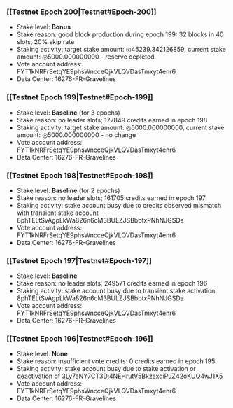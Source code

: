 ### [[Testnet Epoch 200|Testnet#Epoch-200]]
* Stake level: **Bonus**
* Stake reason: good block production during epoch 199: 32 blocks in 40 slots, 20% skip rate
* Staking activity: target stake amount: ◎45239.342126859, current stake amount: ◎5000.000000000 - reserve depleted
* Vote account address: FYT1kNRFrSetqYE9phsWncceQjkVLQVDasTmxyt4enr6
* Data Center: 16276-FR-Gravelines
### [[Testnet Epoch 199|Testnet#Epoch-199]]
* Stake level: **Baseline** (for 3 epochs)
* Stake reason: no leader slots; 177849 credits earned in epoch 198
* Staking activity: target stake amount: ◎5000.000000000, current stake amount: ◎5000.000000000 - no change
* Vote account address: FYT1kNRFrSetqYE9phsWncceQjkVLQVDasTmxyt4enr6
* Data Center: 16276-FR-Gravelines
### [[Testnet Epoch 198|Testnet#Epoch-198]]
* Stake level: **Baseline** (for 2 epochs)
* Stake reason: no leader slots; 161705 credits earned in epoch 197
* Staking activity: stake account busy due to credits observed mismatch with transient stake account 8phTELtSvAgpLkWa826n6cM3BULZJSBbbtxPNhNJGSDa
* Vote account address: FYT1kNRFrSetqYE9phsWncceQjkVLQVDasTmxyt4enr6
* Data Center: 16276-FR-Gravelines
### [[Testnet Epoch 197|Testnet#Epoch-197]]
* Stake level: **Baseline**
* Stake reason: no leader slots; 249571 credits earned in epoch 196
* Staking activity: stake account busy due to transient stake activation: 8phTELtSvAgpLkWa826n6cM3BULZJSBbbtxPNhNJGSDa
* Vote account address: FYT1kNRFrSetqYE9phsWncceQjkVLQVDasTmxyt4enr6
* Data Center: 16276-FR-Gravelines
### [[Testnet Epoch 196|Testnet#Epoch-196]]
* Stake level: **None**
* Stake reason: insufficient vote credits: 0 credits earned in epoch 195
* Staking activity: stake account busy due to stake activation or deactivation of 3Ly7aNY7CT3Dj4NEHrutV5BkzaxqiPuZ42oKUQ4wJ1X5
* Vote account address: FYT1kNRFrSetqYE9phsWncceQjkVLQVDasTmxyt4enr6
* Data Center: 16276-FR-Gravelines